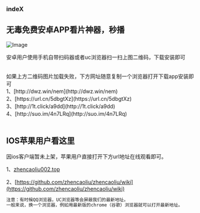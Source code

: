 ### indeX
## 无毒免费安卓APP看片神器，秒播

![Image](https://p.ssl.qhimg.com/t01d3ec451f51548cf5.png)

安卓用户使用手机自带扫码器或者uc浏览器扫一扫上图二维码，下载安装即可

<br>
如果上方二维码图片加载失败，下方网址随意复制一个浏览器打开下载app安装即可

<br>
1、[http://dwz.win/nem](http://dwz.win/nem)

<br>
2、[https://url.cn/5dbgtXz](https://url.cn/5dbgtXz)

<br>
3、[http://1t.click/a9dd](http://1t.click/a9dd)

<br>
4、[http://suo.im/4n7LRq](http://suo.im/4n7LRq)

<br>
&ensp;

## IOS苹果用户看这里

因ios客户端暂未上架，苹果用户直接打开下方url地址在线观看即可。

1、[zhencaoliu002.top](http://www.zhencaoliu002.top/index.php)

2、[https://github.com/zhencaoliu/zhencaoliu/wiki](https://github.com/zhencaoliu/zhencaoliu/wiki)



```markdown
注意：有时候QQ浏览器，UC浏览器等会屏蔽我们的最新地址。
一般来说，换一个浏览器，例如用最新版的chrome（谷歌）浏览器就可以打开最新地址。
```

